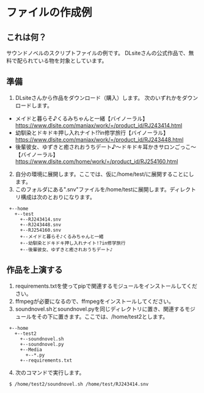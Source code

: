 # ファイルの作成例
## これは何？
サウンドノベルのスクリプトファイルの例です。
DLsiteさんの公式作品で、無料で配られている物を対象としています。

## 準備
1. DLsiteさんから作品をダウンロード（購入）します。
次のいずれかをダウンロードします。
- メイドと暮らそ♪くるみちゃんと一緒【バイノーラル】 https://www.dlsite.com/maniax/work/=/product_id/RJ243414.html
- 幼馴染とドキドキ押し入れナイト!?in修学旅行【バイノーラル】https://www.dlsite.com/maniax/work/=/product_id/RJ243448.html
- 後輩彼女、ゆずきと癒されおうちデート♪～ドキドキ耳かきサロンごっこ～【バイノーラル】https://www.dlsite.com/home/work/=/product_id/RJ254160.html
2. 自分の環境に展開します。ここでは、仮に/home/test/に展開することにします。
3. このフォルダにある".snv"ファイルを/home/testに展開します。ディレクトリ構成は次のとおりになります。
```
 +--home
   +--test
     +--RJ243414.snv
     +--RJ243448.snv
     +--RJ254160.snv
     +--メイドと暮らそ♪くるみちゃんと一緒
     +--幼馴染とドキドキ押し入れナイト!?in修学旅行
     +--後輩彼女、ゆずきと癒されおうちデート♪
```

## 作品を上演する
1. requirements.txtを使ってpipで関連するモジュールをインストールしてください。
2. ffmpegが必要になるので、ffmpegをインストールしてください。
3. soundnovel.shとsoundnovel.pyを同じディレクトリに置き、関連するモジュールをその下に置きます。ここでは、/home/test2とします。
```
 +--home
   +--test2
     +--soundnovel.sh
     +--soundnovel.py
     +--Media
       +--*.py
     +--requirements.txt
```
4. 次のコマンドで実行します。
```
 $ /home/test2/soundnovel.sh /home/test/RJ243414.snv
```
